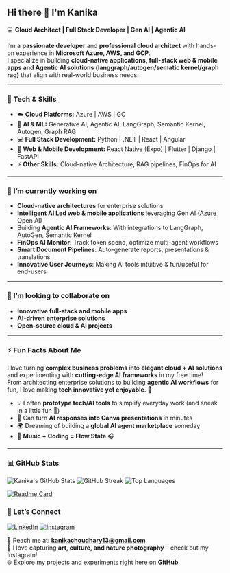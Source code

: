 ## Hi there 👋 I'm Kanika  

💻 **Cloud Architect | Full Stack Developer | Gen AI | Agentic AI**  

I’m a **passionate developer** and **professional cloud architect** with hands-on experience in **Microsoft Azure, AWS, and GCP**.  
I specialize in building **cloud-native applications, full-stack web & mobile apps and Agentic AI solutions (langgraph/autogen/sematic kernel/graph rag)** that align with real-world business needs.  

---

### 🚀 Tech & Skills

- ☁️ **Cloud Platforms:** Azure | AWS | GC
- 🤖 **AI & ML:** Generative AI, Agentic AI, LangGraph, Semantic Kernel, Autogen, Graph RAG 
- 💻 **Full Stack Development:** Python | .NET | React | Angular  
- 📱 **Web & Mobile Development:** React Native (Expo) | Flutter | Django | FastAPI  
- ⚡ **Other Skills:**  Cloud-native Architecture, RAG pipelines, FinOps for AI  

---

### 🔭 I’m currently working on
 
- **Cloud-native architectures** for enterprise solutions
- **Intelligent AI Led web & mobile applications** leveraging Gen AI (Azure Open AI)
- Building **Agentic AI Frameworks**: With integrations to LangGraph, AutoGen, Semantic Kernel 
- **FinOps AI Monitor**: Track token spend, optimize multi-agent workflows  
- **Smart Document Pipelines**: Auto-generate reports, presentations & translations  
- **Innovative User Journeys**: Making AI tools intuitive & fun/useful for end-users

---

### 👯 I’m looking to collaborate on
- **Innovative full-stack and mobile apps** 
- **AI-driven enterprise solutions**  
- **Open-source cloud & AI projects**  

---

### ⚡ Fun Facts About Me
I love turning **complex business problems** into **elegant cloud + AI solutions** and experimenting with **cutting-edge AI frameworks** in my free time!  
From architecting enterprise solutions to building **agentic AI workflows** for fun, I love making **tech innovative yet enjoyable**. 🚀

- 💡 I often **prototype tech/AI tools** to simplify everyday work (and sneak in a little fun 🤫)  
- 🎨 Can turn **AI responses into Canva presentations** in minutes  
- 🌍 Dreaming of building a **global AI agent marketplace** someday  
- 🎵 **Music + Coding = Flow State** 🎧  

---

### 📊 GitHub Stats

![Kanika's GitHub Stats](https://github-readme-stats.vercel.app/api?username=kanikachoudhary1312&show_icons=true&theme=radical) 
![GitHub Streak](https://streak-stats.demolab.com?user=kanikachoudhary1312&theme=radical)
![Top Languages](https://github-readme-stats.vercel.app/api/top-langs/?username=kanikachoudhary1312&layout=compact&theme=radical) 

[![Readme Card](https://github-readme-stats.vercel.app/api/pin/?username=kanikachoudhary1312&repo=aicrew_04&theme=radical)](https://github.com/kanikachoudhary1312/aicrew_04)


### 🤝 Let’s Connect

[![LinkedIn](https://img.shields.io/badge/LinkedIn-0077B5?style=for-the-badge&logo=linkedin&logoColor=white)](https://www.linkedin.com/in/kanika-choudhary-85a00434/)
[![Instagram](https://img.shields.io/badge/Instagram-E4405F?style=for-the-badge&logo=instagram&logoColor=white)](https://www.instagram.com/kiee_13/)

📧 Reach me at: **kanikachoudhary13@gmail.com**  
📸 I love capturing **art, culture, and nature photography** – check out my Instagram!  
🌐 Explore my projects and experiments right here on **GitHub**


